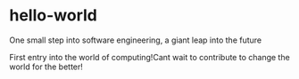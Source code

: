 # hello-world
One small step into software engineering,  a giant leap into the future

First entry into the world of computing!Cant wait to contribute to change the world for the better!
